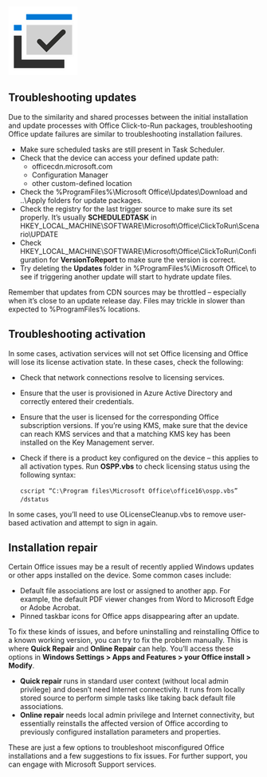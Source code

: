 ![checkmark icon](../media/checkmark-icon.png)

## Troubleshooting updates

Due to the similarity and shared processes between the initial installation and update processes with Office Click-to-Run packages, troubleshooting Office update failures are similar to troubleshooting installation failures.

- Make sure scheduled tasks are still present in Task Scheduler.
- Check that the device can access your defined update path:
    - officecdn.microsoft.com
    - Configuration Manager
    - other custom-defined location
- Check the %ProgramFiles%\Microsoft Office\Updates\Download and ..\Apply folders for update packages.
- Check the registry for the last trigger source to make sure its set properly. It’s usually **SCHEDULEDTASK** in HKEY_LOCAL_MACHINE\SOFTWARE\Microsoft\Office\ClickToRun\Scenario\UPDATE
- Check HKEY_LOCAL_MACHINE\SOFTWARE\Microsoft\Office\ClickToRun\Configuration for **VersionToReport** to make sure the version is correct.
- Try deleting the **Updates** folder in %ProgramFiles%\Microsoft Office\ to see if triggering another update will start to hydrate update files.

Remember that updates from CDN sources may be throttled – especially when it’s close to an update release day. Files may trickle in slower than expected to %ProgramFiles% locations.

## Troubleshooting activation

In some cases, activation services will not set Office licensing and Office will lose its license activation state. In these cases, check the following:

- Check that network connections resolve to licensing services.
- Ensure that the user is provisioned in Azure Active Directory and correctly entered their credentials.
- Ensure that the user is licensed for the corresponding Office subscription versions. If you’re using KMS, make sure that the device can reach KMS services and that a matching KMS key has been installed on the Key Management server.
- Check if there is a product key configured on the device – this applies to all activation types. Run **OSPP.vbs** to check licensing status using the following syntax:

    ```cscript “C:\Program files\Microsoft Office\office16\ospp.vbs” /dstatus```

In some cases, you’ll need to use OLicenseCleanup.vbs to remove user-based activation and attempt to sign in again.

## Installation repair

Certain Office issues may be a result of recently applied Windows updates or other apps installed on the device. Some common cases include:

- Default file associations are lost or assigned to another app. For example, the default PDF viewer changes from Word to Microsoft Edge or Adobe Acrobat.
- Pinned taskbar icons for Office apps disappearing after an update.

To fix these kinds of issues, and before uninstalling and reinstalling Office to a known working version, you can try to fix the problem manually. This is where **Quick Repair** and **Online Repair** can help. You’ll access these options in **Windows Settings > Apps and Features > your Office install > Modify**.

- **Quick repair** runs in standard user context (without local admin privilege) and doesn’t need Internet connectivity. It runs from locally stored source to perform simple tasks like taking back default file associations.
- **Online repair** needs local admin privilege and Internet connectivity, but essentially reinstalls the affected version of Office according to previously configured installation parameters and properties.

These are just a few options to troubleshoot misconfigured Office installations and a few suggestions to fix issues. For further support, you can engage with Microsoft Support services.
